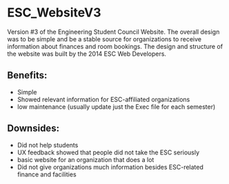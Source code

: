 # ESC_WebsiteV3

Version #3 of the Engineering Student Council Website. The overall design was to be simple and be a stable source for organizations to receive information about finances and room bookings. The design and structure of the website was built by the 2014 ESC Web Developers. 

## Benefits:
- Simple
- Showed relevant information for ESC-affiliated organizations
- low maintenance (usually update just the Exec file for each semester)

## Downsides:
- Did not help students
- UX feedback showed that people did not take the ESC seriously
- basic website for an organization that does a lot 
- Did not give organizations much information besides ESC-related finance and facilities
